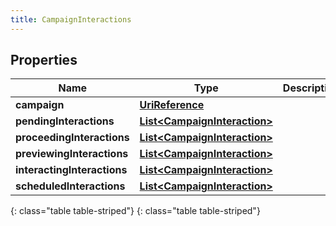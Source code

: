 ```yaml
---
title: CampaignInteractions
---
```


## Properties

| Name | Type | Description | Notes |
| ------------ | ------------- | ------------- | ------------- |
| **campaign** | [**UriReference**](UriReference.html) |  |  [optional] |
| **pendingInteractions** | [**List&lt;CampaignInteraction&gt;**](CampaignInteraction.html) |  |  [optional] |
| **proceedingInteractions** | [**List&lt;CampaignInteraction&gt;**](CampaignInteraction.html) |  |  [optional] |
| **previewingInteractions** | [**List&lt;CampaignInteraction&gt;**](CampaignInteraction.html) |  |  [optional] |
| **interactingInteractions** | [**List&lt;CampaignInteraction&gt;**](CampaignInteraction.html) |  |  [optional] |
| **scheduledInteractions** | [**List&lt;CampaignInteraction&gt;**](CampaignInteraction.html) |  |  [optional] |
{: class="table table-striped"}
{: class="table table-striped"}


